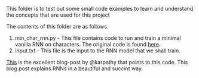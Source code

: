 This folder is to test out some small code examples to learn and understand the concepts that are used for this project

The contents of this folder are as follows.
1. min_char_rnn.py - This file contains code to run and train a minimal vanilla RNN on characters. The original code is found [here](https://gist.github.com/karpathy/d4dee566867f8291f086).
2. input.txt - This file is the input to the RNN model that we shall train.

[This](http://karpathy.github.io/2015/05/21/rnn-effectiveness/) is the excellent blog-post by @karpathy that points to this code. This blog post explains RNNs in a beautiful and succint way.
